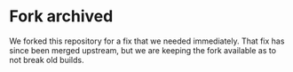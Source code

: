 # Fork archived

We forked this repository for a fix that we needed immediately.
That fix has since been merged upstream, but we are keeping the fork available as to not break old builds.
